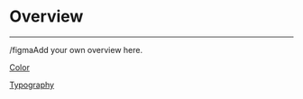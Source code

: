 
# Overview

---

/figmaAdd your own overview here.

  
[Color](../foundations/color.md)  
  
[Typography](../foundations/typography.md)  
  

